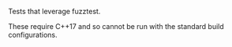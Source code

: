 Tests that leverage fuzztest.

These require C++17 and so cannot be run with the standard build configurations.
